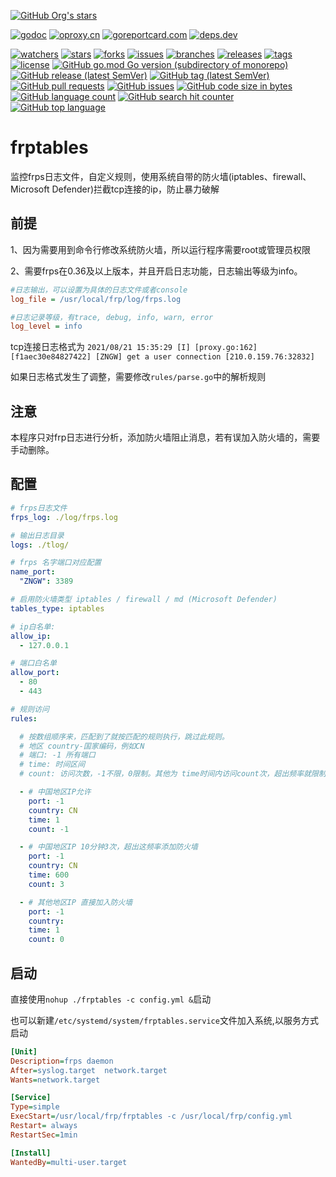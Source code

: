 [comment]: <> (dtapps)
[![GitHub Org's stars](https://img.shields.io/github/stars/zngw)](https://github.com/zngw)

[comment]: <> (go)
[![godoc](https://pkg.go.dev/badge/github.com/zngw/frptables?status.svg)](https://pkg.go.dev/github.com/zngw/frptables)
[![oproxy.cn](https://goproxy.cn/stats/github.com/zngw/frptables/badges/download-count.svg)](https://goproxy.cn/stats/github.com/zngw/frptables)
[![goreportcard.com](https://goreportcard.com/badge/github.com/zngw/frptables)](https://goreportcard.com/report/github.com/zngw/frptables)
[![deps.dev](https://img.shields.io/badge/deps-go-red.svg)](https://deps.dev/go/github.com%2Fdtapps%2Fgo-ssh-tunnel)

[comment]: <> (github.com)
[![watchers](https://badgen.net/github/watchers/zngw/frptables)](https://github.com/zngw/frptables/watchers)
[![stars](https://badgen.net/github/stars/zngw/frptables)](https://github.com/zngw/frptables/stargazers)
[![forks](https://badgen.net/github/forks/zngw/frptables)](https://github.com/zngw/frptables/network/members)
[![issues](https://badgen.net/github/issues/zngw/frptables)](https://github.com/zngw/frptables/issues)
[![branches](https://badgen.net/github/branches/zngw/frptables)](https://github.com/zngw/frptables/branches)
[![releases](https://badgen.net/github/releases/zngw/frptables)](https://github.com/zngw/frptables/releases)
[![tags](https://badgen.net/github/tags/zngw/frptables)](https://github.com/zngw/frptables/tags)
[![license](https://badgen.net/github/license/zngw/frptables)](https://github.com/zngw/frptables/blob/master/LICENSE)
[![GitHub go.mod Go version (subdirectory of monorepo)](https://img.shields.io/github/go-mod/go-version/zngw/frptables)](https://github.com/zngw/frptables)
[![GitHub release (latest SemVer)](https://img.shields.io/github/v/release/zngw/frptables)](https://github.com/zngw/frptables/releases)
[![GitHub tag (latest SemVer)](https://img.shields.io/github/v/tag/zngw/frptables)](https://github.com/zngw/frptables/tags)
[![GitHub pull requests](https://img.shields.io/github/issues-pr/zngw/frptables)](https://github.com/zngw/frptables/pulls)
[![GitHub issues](https://img.shields.io/github/issues/zngw/frptables)](https://github.com/zngw/frptables/issues)
[![GitHub code size in bytes](https://img.shields.io/github/languages/code-size/zngw/frptables)](https://github.com/zngw/frptables)
[![GitHub language count](https://img.shields.io/github/languages/count/zngw/frptables)](https://github.com/zngw/frptables)
[![GitHub search hit counter](https://img.shields.io/github/search/zngw/frptables/go)](https://github.com/zngw/frptables)
[![GitHub top language](https://img.shields.io/github/languages/top/zngw/frptables)](https://github.com/zngw/frptables)

# frptables
监控frps日志文件，自定义规则，使用系统自带的防火墙(iptables、firewall、Microsoft Defender)拦截tcp连接的ip，防止暴力破解

## 前提
1、因为需要用到命令行修改系统防火墙，所以运行程序需要root或管理员权限

2、需要frps在0.36及以上版本，并且开启日志功能，日志输出等级为info。
```ini
#日志输出，可以设置为具体的日志文件或者console
log_file = /usr/local/frp/log/frps.log

#日志记录等级，有trace, debug, info, warn, error
log_level = info
```

tcp连接日志格式为
`2021/08/21 15:35:29 [I] [proxy.go:162] [f1aec30e84827422] [ZNGW] get a user connection [210.0.159.76:32832]`

如果日志格式发生了调整，需要修改`rules/parse.go`中的解析规则

## 注意
本程序只对frp日志进行分析，添加防火墙阻止消息，若有误加入防火墙的，需要手动删除。

## 配置

```yaml
# frps日志文件
frps_log: ./log/frps.log

# 输出日志目录
logs: ./tlog/

# frps 名字端口对应配置
name_port:
  "ZNGW": 3389

# 启用防火墙类型 iptables / firewall / md (Microsoft Defender)
tables_type: iptables

# ip白名单:
allow_ip:
  - 127.0.0.1

# 端口白名单
allow_port:
  - 80
  - 443

# 规则访问
rules:

  # 按数组顺序来，匹配到了就按匹配的规则执行，跳过此规则。
  # 地区 country-国家编码，例如CN
  # 端口: -1 所有端口
  # time: 时间区间
  # count: 访问次数，-1不限，0限制。其他为 time时间内访问count次，超出频率就限制

  - # 中国地区IP允许
    port: -1
    country: CN
    time: 1
    count: -1

  - # 中国地区IP 10分钟3次，超出这频率添加防火墙
    port: -1
    country: CN
    time: 600
    count: 3

  - # 其他地区IP 直接加入防火墙
    port: -1
    country:
    time: 1
    count: 0
```

## 启动
直接使用`nohup ./frptables -c config.yml &`启动

也可以新建`/etc/systemd/system/frptables.service`文件加入系统,以服务方式启动
```ini
[Unit]
Description=frps daemon
After=syslog.target  network.target
Wants=network.target

[Service]
Type=simple
ExecStart=/usr/local/frp/frptables -c /usr/local/frp/config.yml
Restart= always
RestartSec=1min

[Install]
WantedBy=multi-user.target

```


